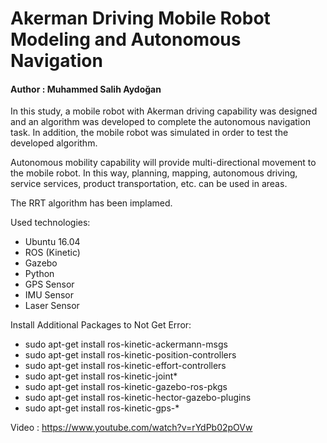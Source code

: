 # Akerman Driving Mobile Robot Modeling and Autonomous Navigation
#### Author : Muhammed Salih Aydoğan

In this study, a mobile robot with Akerman driving capability was designed and an algorithm was developed to complete the autonomous navigation task. In addition, the mobile robot was simulated in order to test the developed algorithm.

Autonomous mobility capability will provide multi-directional movement to the mobile robot. In this way, planning, mapping, autonomous driving, service services, product transportation, etc. can be used in areas.

The RRT algorithm has been implamed.

Used technologies:
- Ubuntu 16.04
- ROS (Kinetic)
- Gazebo
- Python
- GPS Sensor
- IMU Sensor 
- Laser Sensor

Install Additional Packages to Not Get Error:
	

- sudo apt-get install ros-kinetic-ackermann-msgs
- sudo apt-get install ros-kinetic-position-controllers 
- sudo apt-get install ros-kinetic-effort-controllers 
- sudo apt-get install ros-kinetic-joint*
- sudo apt-get install ros-kinetic-gazebo-ros-pkgs 
- sudo apt-get install ros-kinetic-hector-gazebo-plugins 
- sudo apt-get install ros-kinetic-gps-*
  
Video : https://www.youtube.com/watch?v=rYdPb02pOVw



